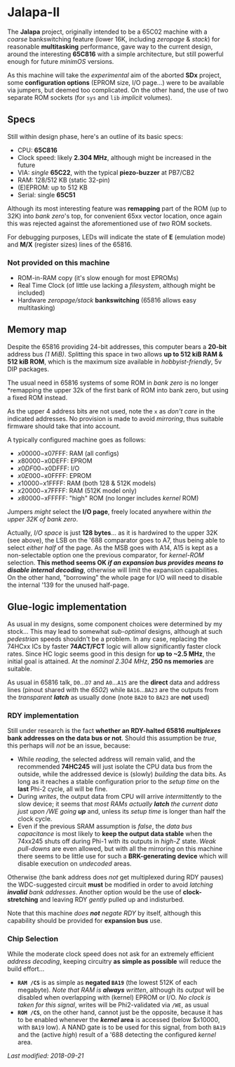 # Jalapa-II

The **Jalapa** project, originally intended to be a 65C02 machine with a *coarse*
bankswitching feature (lower 16K, including *zeropage* & *stack*) for reasonable
**multitasking** performance, gave way to the current design, around the interesting
**65C816** with a simple architecture, but still powerful enough for future *minimOS*
versions.

As this machine will take the *experimental* aim of the aborted **SDx** project,
some **configuration options** (EPROM size,
I/O page...) were to be available via jumpers,
but deemed too complicated. On the other
hand, the use of two separate ROM sockets
(for `sys` and `lib` *implicit* volumes).

## Specs

Still within design phase, here's an outline of its basic specs:

- CPU: **65C816**
- Clock speed: likely **2.304 MHz**, although might be increased in the future
- VIA: *single* **65C22**, with the typical **piezo-buzzer** at PB7/CB2
- RAM: 128/512 KB (static 32-pin)
- (E)EPROM: up to 512 KB
- Serial: single **65C51**

Although its most interesting feature was **remapping** part of the ROM (up to 32K) 
into *bank zero*'s top, for convenient 65xx
vector location, once again this was rejected
against the aforementioned use of *two* ROM
sockets.

For debugging purposes, 
LEDs will indicate the state of **E** (emulation mode) and **M/X** (register sizes) lines of the 65816.

### Not provided on this machine

- ROM-in-RAM copy (it's slow enough for most EPROMs)
- Real Time Clock (of little use lacking a *filesystem*, although might be included)
- Hardware *zeropage/stack* **bankswitching** (65816 allows easy multitasking)

## Memory map

Despite the 65816 providing 24-bit addresses, this computer bears a **20-bit** address
bus *(1 MiB)*. Splitting this space in two allows **up to 512 kiB RAM & 512 kiB ROM**,
which is the maximum size available in *hobbyist-friendly*, 5v DIP packages.

The usual need in 65816 systems of some ROM in *bank zero* is no longer *remapping
the upper 32k of the first bank of ROM into bank zero, but using a fixed ROM
instead.

As the upper 4 address bits are not used, note the `x` as
*don't care* in the indicated addresses. No provision is made to avoid *mirroring*,
thus suitable firmware should take that into account.

A typically configured machine goes as follows:

- $x00000-$x07FFF: RAM (all configs)
- $x80000-$x0DEFF: EPROM
- $x0DF00-$x0DFFF: I/O
- $x0E000-$x0FFFF: EPROM
- $x10000-$x1FFFF: RAM (both 128 & 512K models)
- $x20000-$x7FFFF: RAM (512K model only)
- $x80000-$xFFFFF: "high" ROM (no longer includes *kernel* ROM)

Jumpers *might* select the **I/O page**,
freely located anywhere within
*the upper 32K of bank zero*.

Actually, *I/O space* is just **128 bytes**... as it is hardwired to the upper 32K (see
above), the LSB on the '688 comparator goes to A7, thus being able to select *either
half* of the page. As the MSB goes with A14, A15 is kept as a non-selectable option
one the previous comparator, for *kernel-ROM* selection. **This method seems OK
*if an expansion bus provides means to disable internal decoding***, otherwise will
limit the expansion capabilities. On the other hand, "borrowing" the whole page for
I/O will need to disable the internal '139 for the unused half-page. 

## Glue-logic implementation

As usual in my designs, some component choices were determined by my stock... This may
lead to somewhat *sub-optimal* designs, although at such *pedestrian* speeds shouldn't
be a problem. In any case, replacing the 74HCxx ICs by faster **74ACT/FCT** logic will
allow significantly faster clock rates. Since HC logic seems good in this design for
**up to ~2.5 MHz**, the initial goal is attained. At the *nominal 2.304 MHz*,
**250 ns memories** are suitable.

As usual in 65816 talk, `D0`...`D7` and `A0`...`A15` are the **direct** data and address 
lines (pinout shared with the *6502*) while `BA16`...`BA23` are the outputs from the
*transparent **latch*** as usually done (note `BA20` to `BA23` are **not** used)

### RDY implementation

Still under research is the fact **whether an RDY-halted 65816 *multiplexes* bank
addresses on the data bus or not**. Should this assumption be *true*, this perhaps will
*not* be an issue, because:

- While *reading*, the selected address will remain valid, and the recommended **74HC245**
will just isolate the CPU data bus from the outside, while the addressed device is
(slowly) *building* the data bits. As long as it reaches a stable configuration prior
to the *setup time* on the **last** Phi-2 cycle, all will be fine.
- During *writes*, the output data from CPU will arrive *intermittently* to the slow
device; it seems that *most RAMs actually **latch** the current data just upon /WE going
**up*** and, unless its *setup time* is longer than half the clock cycle.
- Even if the previous SRAM assumption is *false*, the *data bus capacitance* is most
likely to **keep the output data stable** when the 74xx245 shuts off during Phi-1 with
its outputs in *high-Z* state. *Weak pull-downs* are even allowed, but with all the
mirroring on this machine there seems to be little use for such a **BRK-generating
device** which will disable execution on *undecoded* areas.

Otherwise (the bank address does *not* get multiplexed during RDY pauses) the
WDC-suggested circuit **must** be modified in order to avoid *latching **invalid** bank
addresses*. Another option would be the use of **clock-stretching** and leaving RDY
*gently* pulled up and indisturbed.

Note that this machine *does **not** negate RDY* by itself, although this capability
should be provided for **expansion bus** use.

### Chip Selection

While the moderate clock speed does not ask for an extremely efficient *address
decoding*, keeping circuitry **as simple as possible** will reduce the build effort...

- **`RAM /CS`** is as simple as **negated `BA19`** (the lowest 512K of each megabyte).
*Note that RAM is **always** written*, although its *output* will be disabled when
overlapping with (kernel) EPROM or I/O. *No clock is taken for this signal*, writes
will be Phi2-validated via `/WE`, as usual
- **`ROM /CS`**, on the other hand, cannot just be the opposite, because it has to be
enabled whenever the ***kernel* area** is accessed (below $x10000, with `BA19` low).
A NAND gate is to be used for this signal, from both `BA19` and the (active *high*)
result of a '688 detecting the configured *kernel* area.

*Last modified: 2018-09-21*
 
